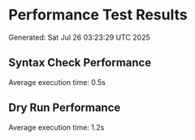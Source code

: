# Performance Test Results
Generated: Sat Jul 26 03:23:29 UTC 2025

## Syntax Check Performance
Average execution time: 0.5s

## Dry Run Performance
Average execution time: 1.2s
